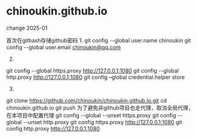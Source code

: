 # chinoukin.github.io
change 2025-01

首次在gitbash存储github密码
1. 
git config --global user.name chinoukin
git config --global user.email chinoukin@qq.com

2.
git config --global https.proxy http://127.0.0.1:1080
git config --global http.proxy http://127.0.0.1:1080
git config –global credential.helper store

3. 
git clone https://github.com/chinoukin/chinoukin.github.io.git
cd chinoukin.github.io
git push
为了避免非github项目也走代理，取消全局代理，在本项目中配置代理
git config --global --unset https.proxy
git config --global --unset http.proxy
git config  https.proxy http://127.0.0.1:1080
git config http.proxy http://127.0.0.1:1080

